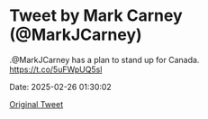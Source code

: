 # Tweet by Mark Carney (@MarkJCarney)

.@MarkJCarney has a plan to stand up for Canada. https://t.co/5uFWpUQ5sl

Date: 2025-02-26 01:30:02

[Original Tweet](https://x.com/MarkJCarney/status/1894560520616702231)
